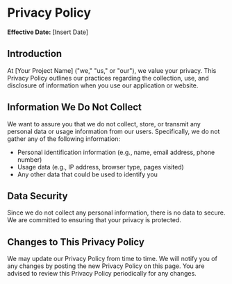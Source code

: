 # Privacy Policy

**Effective Date:** [Insert Date]

## Introduction

At [Your Project Name] ("we," "us," or "our"), we value your privacy. This Privacy Policy outlines our practices regarding the collection, use, and disclosure of information when you use our application or website.

## Information We Do Not Collect

We want to assure you that we do not collect, store, or transmit any personal data or usage information from our users. Specifically, we do not gather any of the following information:

- Personal identification information (e.g., name, email address, phone number)
- Usage data (e.g., IP address, browser type, pages visited)
- Any other data that could be used to identify you

## Data Security

Since we do not collect any personal information, there is no data to secure. We are committed to ensuring that your privacy is protected.

## Changes to This Privacy Policy

We may update our Privacy Policy from time to time. We will notify you of any changes by posting the new Privacy Policy on this page. You are advised to review this Privacy Policy periodically for any changes.